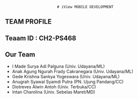                             # iView MOBILE DEVELOPMENT

## TEAM PROFILE

## Teaam ID : CH2-PS468

## Our Team
- I Made Surya Adi Palguna (Univ. Udayana/ML)
- Anak Agung Ngurah Frady Cakranegara (Univ. Udayana/ML)
- Gede Krishna Sankya Yogeswara (Univ. Udayana/ML)
- Anugrah Syawal Syamdi Putra (PN. Ujung Pandang/CC)
- Diotreves Alwin Antoh (Univ. Terbuka/CC)
- Intan Charolina (Univ. Sebelas Maret/MD)
